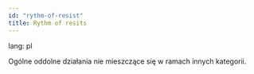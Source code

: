 ```yaml
---
id: "rythm-of-resist"
title: Rythm of resits
---
```

lang: pl

Ogólne oddolne działania nie mieszczące się w ramach innych kategorii.
